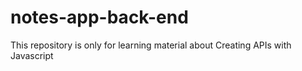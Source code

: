 # notes-app-back-end

This repository is only for learning material about Creating APIs with Javascript
